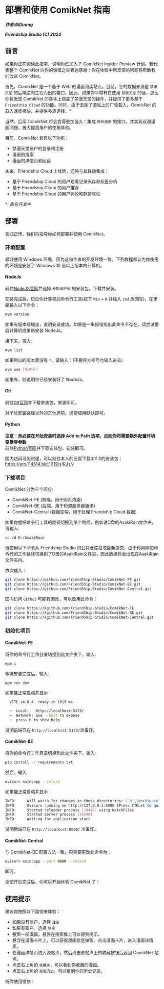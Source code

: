 # 部署和使用 ComikNet 指南

***作者:BiDuang***

***Friendship Studio (C) 2023***

## 前言

如果你正在阅读此指南，说明你已加入了 ComikNet Insider Preview 计划。我代表整个 ComikNet 向你的慷慨之举表达感谢！你在体验中所反馈的问题将帮助我们改进 ComikNet。

首先，ComikNet 是一个基于 Web 的漫画阅读站点。目前，它的数据来源是 `禁漫天堂` 的后端逆向工程而出的接口。因此，如果你平常有在使用 `禁漫天堂` 的话，那么你将发现 ComikNet 的基本上涵盖了禁漫天堂的操作，并提供了更多基于 `Friendship Cloud` 的功能。同时，由于去除了源站上的广告载入，ComikNet 的载入速度极快，并提供多源选择。*

当然，后续 ComikNet 将会变得更加强大：集成 `哔咔漫画` 的接口，并实现双源漫画同搜，极大提高用户的使用体验。

目前，ComikNet 具有以下功能：

- 禁漫天堂账户的登录和注册
- 漫画的搜索
- 漫画的详情页和阅读

未来，Friendship Cloud 上线后，还将与其联动集成：

- 基于 Friendship Cloud 的用户观看记录保存和标签分析
- 基于 Friendship Cloud 的用户推荐
- 基于 Friendship Cloud 的用户评论和群聊联动

**: 尚在开发中* 

## 部署

言归正传，我们将指导你如何部署并使用 ComikNet。

### 环境配置

最好使用 Windows 环境，因为这和作者的开发环境一致。下列教程都认为你使用的环境是安装了 Windows 10 及以上版本的计算机。 

#### NodeJs

前往[NodeJS官网](https://nodejs.org/zh-cn/download/)并选择 `长期维护版` 的安装包，下载并安装。

安装完成后，启动你计算机的命令行工具(按下 `Win` + `R` 并输入 `cmd` 后回车)，在里面输入以下命令：

```bash
nvm version
```

如果有版本号输出，说明安装成功。如果是一串报错指出此命令不存在，请尝试重启计算机或重新安装 NodeJs。

接下来，输入:

```bash
nvm list
```

如果列出的版本旁没有 `*`，请输入：(不要将方括号也输入进去)

```bash
nvm use [版本号]
```

如果有，则说明你已经安装好了 NodeJs。

#### Git

前往[Git官网](https://git-scm.com/download/)并下载安装包，安装即可。

对于除安装路径以外的其他选项，通常使用默认即可。

#### Python

**注意：务必要在开始安装时选择 Add to Path 选项，否则你将需要额外配置环境变量等参数**  
前往[Python官网](https://www.python.org/downloads/)并下载安装包，安装即可。

国内访问可能迟缓，可以前往本人的云盘下载3.11.0的安装包：<https://ero.114514.bid:1919/s/RJsN>

### 下载项目

ComikNet 分为三个部分:

- ComikNet-FE (前端，用于网页渲染)
- ComikNet-BE (后端，用于和源服务器通讯)
- ComikNet-Central (数据库端，用于处理 Friendship Cloud 数据)

如果你想把命令行工具的路径切换到某个路径，例如说D盘的AsakiRain文件夹，请输入:

```bash
cd /d D:/AsakiRain
```

请使用以下命令从 Friendship Studio 的公共仓库拉取最新提交，由于你刚刚把命令行的工作路径切换到了D盘的AsakiRain文件夹，因此数据将会出现在AsakiRain文件夹内。

依次输入：

```bash
git clone https://github.com/FriendShip-Studio/ComikNet-FE.git
git clone https://github.com/FriendShip-Studio/ComikNet-BE.git
git clone https://github.com/FriendShip-Studio/ComikNet-Central.git
```

国内访问 `Github` 可能有困难，可以改用此命令：

```bash
git clone https://kgithub.com/FriendShip-Studio/ComikNet-FE
git clone https://kgithub.com/FriendShip-Studio/ComikNet-BE.git
git clone https://kgithub.com/FriendShip-Studio/ComikNet-Central.git
```

### 初始化项目

#### ComikNet-FE

将你的命令行工作目录切换到此文件夹下，输入:

```bash
npm i
```

等待安装完成后，输入:

```bash
npm run dev
```

如果能正常启动并显示

```bash
  VITE v4.0.4  ready in 1919 ms

  ➜  Local:   http://localhost:5173/
  ➜  Network: use --host to expose
  ➜  press h to show help
```

说明前端已在 `http://localhost:5173/`准备好。

#### ComikNet-BE

将你的命令行工作目录切换到此文件夹下，输入:

```bash
pip install -r requirements.txt
```

然后，输入:

```bash
uvicorn main:app --reload
```

如果能正常启动并显示

```bash
INFO:     Will watch for changes in these directories: ['H:\\WorkSpace\\ComikNet\\WebView-Backend']
INFO:     Uvicorn running on http://127.0.0.1:8000 (Press CTRL+C to quit)
INFO:     Started reloader process [38448] using WatchFiles
INFO:     Started server process [40040]
INFO:     Waiting for application start
```

说明后端已在 `http://localhost:8000/` 准备好。

#### ComikNet-Central

与 ComikNet-BE 配置方法一致，只需要更改此命令为：

```bash
uvicorn main:app --port 8080 --reload
```

即可。

全部开启完成后，你可以开始体验 ComikNet 了！

## 使用提示

建议你按照以下路径来体验：

- 如果没有账户，选择 `注册`
- 如果有账户，选择 `登录`
- 搜索一部漫画，悬停在搜索框上可以得到提示。
- 悬浮在漫画卡片上，可以获得漫画信息弹窗。点击漫画卡片，进入漫画详情页。
- 在漫画详情页进入源站点，然后点击原站点上的收藏按钮后返回 ComikNet 站点。
- 点击右上角的 `收藏夹`，可以看到你收藏的漫画。
- 点击右上角的 `观看历史`，可以看到你的历史记录。

祝你使用愉快！